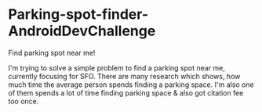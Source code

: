 # Parking-spot-finder-AndroidDevChallenge
Find parking spot near me!

I'm trying to solve a simple problem to find a parking spot near me, currently focusing for SFO. There are many research which shows, how much time the average person spends finding a parking space. I'm also one of them spends a lot of time finding parking space & also got citation fee too once.

